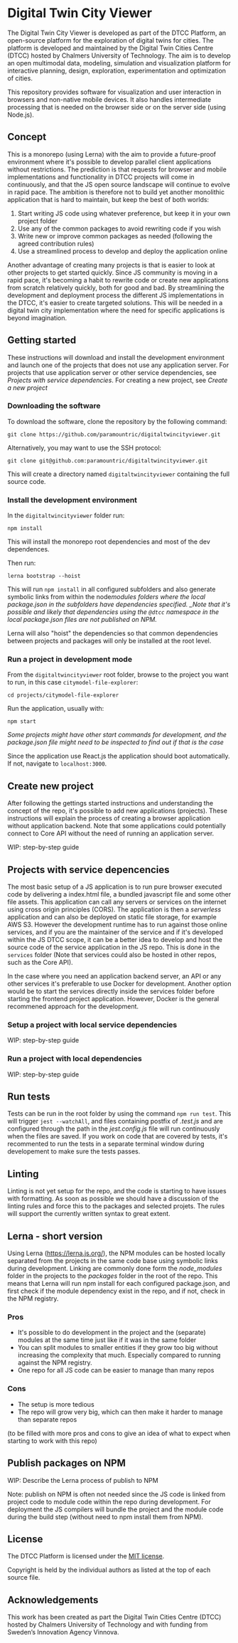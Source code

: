 # Digital Twin City Viewer

The Digital Twin City Viewer is developed as part of the DTCC Platform, an open-source platform for the
exploration of digital twins for cities. The platform is developed and
maintained by the Digital Twin Cities Centre (DTCC) hosted by Chalmers
University of Technology. The aim is to develop an open multimodal
data, modeling, simulation and visualization platform for interactive
planning, design, exploration, experimentation and optimization of
cities.

This repository provides software for visualization and user interaction in browsers and non-native mobile devices. It also handles intermediate processing that is needed on the browser side or on the server side (using Node.js).

## Concept

This is a monorepo (using Lerna) with the aim to provide a future-proof environment where it's possible to develop parallel client applications without restrictions. The prediction is that requests for browser and mobile implementations and functionality in DTCC projects will come in continuously, and that the JS open source landscape will continue to evolve in rapid pace. The ambition is therefore not to build yet another monolithic application that is hard to maintain, but keep the best of both worlds:

1. Start writing JS code using whatever preference, but keep it in your own project folder
2. Use any of the common packages to avoid rewriting code if you wish
3. Write new or improve common packages as needed (following the agreed contribution rules)
4. Use a streamlined process to develop and deploy the application online

Another advantage of creating many projects is that is easier to look at other projects to get started quickly. Since JS community is moving in a rapid pace, it's becoming a habit to rewrite code or create new applications from scratch relatively quickly, both for good and bad. By streamlining the development and deployment process the different JS implementations in the DTCC, it's easier to create targeted solutions. This will be needed in a digital twin city implementation where the need for specific applications is beyond imagination.

## Getting started

These instructions will download and install the development environment and launch one of the projects that does not use any application server. For projects that use application server or other service dependencies, see _Projects with service dependencies_. For creating a new project, see _Create a new project_

### Downloading the software

To download the software, clone the repository by the following command:

    git clone https://github.com/paramountric/digitaltwincityviewer.git

Alternatively, you may want to use the SSH protocol:

    git clone git@github.com:paramountric/digitaltwincityviewer.git

This will create a directory named `digitaltwincityviewer` containing the full source code.

### Install the development environment

In the `digitaltwincityviewer` folder run:

    npm install

This will install the monorepo root dependencies and most of the dev dependences.

Then run:

    lerna bootstrap --hoist

This will run `npm install` in all configured subfolders and also generate symbolic links from within the node*modules folders where the local package.json in the subfolders have dependencies specified. \_Note that it's possible and likely that dependencies using the `@dtcc` namespace in the local package.json files are not published on NPM.*

Lerna will also "hoist" the dependencies so that common dependencies between projects and packages will only be installed at the root level.

### Run a project in development mode

From the `digitaltwincityviewer` root folder, browse to the project you want to run, in this case `citymodel-file-explorer`:

    cd projects/citymodel-file-explorer

Run the application, usually with:

    npm start

_Some projects might have other start commands for development, and the package.json file might need to be inspected to find out if that is the case_

Since the application use React.js the application should boot automatically. If not, navigate to `localhost:3000`.

## Create new project

After following the gettings started instructions and understanding the concept of the repo, it's possible to add new applications (projects). These instructions will explain the process of creating a browser application without application backend. Note that some applications could potentially connect to Core API without the need of running an application server.

WIP: step-by-step guide

## Projects with service depencencies

The most basic setup of a JS application is to run pure browser executed code by delivering a index.html file, a bundled javascript file and some other file assets. This application can call any servers or services on the internet using cross origin principles (CORS). The application is then a _serverless_ application and can also be deployed on static file storage, for example AWS S3. However the development runtime has to run against those online services, and if you are the maintainer of the service and if it's developed within the JS DTCC scope, it can be a better idea to develop and host the source code of the service application in the JS repo. This is done in the `services` folder (Note that services could also be hosted in other repos, such as the Core API).

In the case where you need an application backend server, an API or any other services it's preferable to use Docker for development. Another option would be to start the services directly inside the services folder before starting the frontend project application. However, Docker is the general recommened approach for the development.

### Setup a project with local service dependencies

WIP: step-by-step guide

### Run a project with local dependencies

WIP: step-by-step guide

## Run tests

Tests can be run in the root folder by using the command `npm run test`. This will trigger `jest --watchAll`, and files containing postfix of _.test.js_ and are configured through the path in the _jest.config.js_ file will run continuously when the files are saved. If you work on code that are covered by tests, it's recommented to run the tests in a separate terminal window during developement to make sure the tests passes.

## Linting

Linting is not yet setup for the repo, and the code is starting to have issues with formatting. As soon as possible we should have a discussion of the linting rules and force this to the packages and selected projets. The rules will support the currently written syntax to great extent.

## Lerna - short version

Using Lerna (https://lerna.js.org/), the NPM modules can be hosted locally separated from the projects in the same code base using symbolic links during development. Linking are commonly done form the _node_modules_ folder in the projects to the _packages_ folder in the root of the repo. This means that Lerna will run npm install for each configured package.json, and first check if the module dependency exist in the repo, and if not, check in the NPM registry.

### Pros

- It's possible to do development in the project and the (separate) modules at the same time just like if it was in the same folder
- You can split modules to smaller entities if they grow too big without increasing the complexity that much. Especially compared to running against the NPM registry.
- One repo for all JS code can be easier to manage than many repos

### Cons

- The setup is more tedious
- The repo will grow very big, which can then make it harder to manage than separate repos

(to be filled with more pros and cons to give an idea of what to expect when starting to work with this repo)

## Publish packages on NPM

WIP: Describe the Lerna process of publish to NPM

Note: publish on NPM is often not needed since the JS code is linked from project code to module code within the repo during development. For deployment the JS compilers will bundle the project and the module code during the build step (without need to npm install them from NPM).

## License

The DTCC Platform is licensed under the [MIT
license](https://opensource.org/licenses/MIT).

Copyright is held by the individual authors as listed at the top of
each source file.

## Acknowledgements

This work has been created as part the Digital Twin Cities Centre (DTCC) hosted by Chalmers University of Technology and with funding from
Sweden’s Innovation Agency Vinnova.
